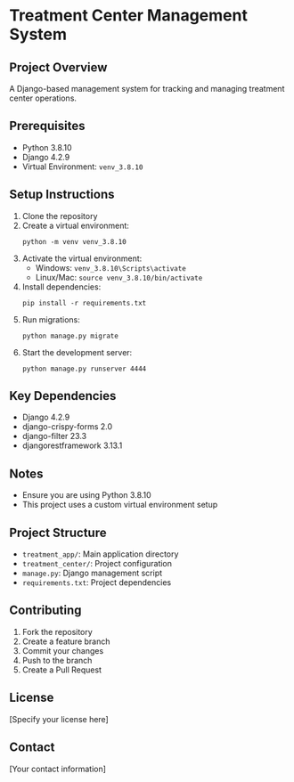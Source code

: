 # Treatment Center Management System

## Project Overview
A Django-based management system for tracking and managing treatment center operations.

## Prerequisites
- Python 3.8.10
- Django 4.2.9
- Virtual Environment: `venv_3.8.10`

## Setup Instructions
1. Clone the repository
2. Create a virtual environment:
   ```
   python -m venv venv_3.8.10
   ```
3. Activate the virtual environment:
   - Windows: `venv_3.8.10\Scripts\activate`
   - Linux/Mac: `source venv_3.8.10/bin/activate`
4. Install dependencies:
   ```
   pip install -r requirements.txt
   ```
5. Run migrations:
   ```
   python manage.py migrate
   ```
6. Start the development server:
   ```
   python manage.py runserver 4444
   ```

## Key Dependencies
- Django 4.2.9
- django-crispy-forms 2.0
- django-filter 23.3
- djangorestframework 3.13.1

## Notes
- Ensure you are using Python 3.8.10
- This project uses a custom virtual environment setup

## Project Structure
- `treatment_app/`: Main application directory
- `treatment_center/`: Project configuration
- `manage.py`: Django management script
- `requirements.txt`: Project dependencies

## Contributing
1. Fork the repository
2. Create a feature branch
3. Commit your changes
4. Push to the branch
5. Create a Pull Request

## License
[Specify your license here]

## Contact
[Your contact information]
